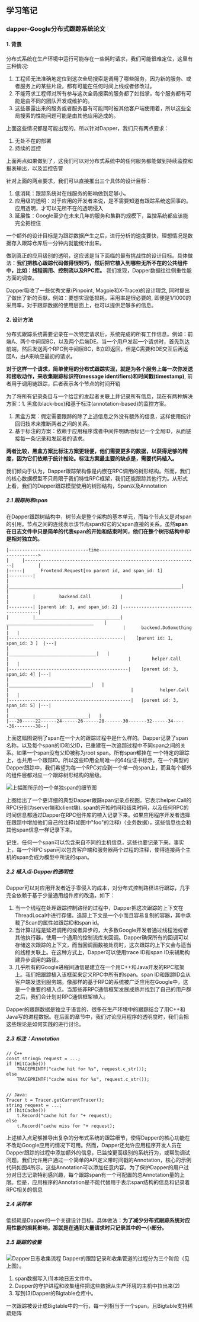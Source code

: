 ## 学习笔记
### dapper-Google分布式跟踪系统论文
#### 1. 背景
分布式系统在生产环境中运行可能存在一些耗时请求，我们可能很难定位，这里有三种情况:
1. 工程师无法准确地定位到这次全局搜索是调用了哪些服务，因为新的服务、或者服务上的某些片段，都有可能在任何时间上线或者修改过。
2. 不能苛求工程师对所有参与这次全局搜索的服务都了如指掌，每个服务都有可能是由不同的团队开发或维护的。
3. 这些暴露出来的服务或者服务器有可能同时被其他客户端使用着，所以这些全局搜索的性能问题可能是由其他应用造成的。

上面这些情况都是可能出现的，所以针对Dapper，我们只有两点要求：
1. 无处不在的部署
2. 持续的监控

上面两点如果做到了，这我们可以对分布式系统中的任何服务都能做到持续监控和报表输出，以及监控告警

针对上面的两点要求，我们可以直接推出三个具体的设计目标：
1. 低消耗：跟踪系统对在线服务的影响做到足够小。
2. 应用级的透明：对于应用的开发者来说，是不需要知道有跟踪系统这回事的。应用透明，才可以无所不在的透明侵入
3. 延展性：Google至少在未来几年的服务和集群的规模下，监控系统都应该能完全把控住

一个额外的设计目标是为跟踪数据产生之后，进行分析的速度要快，理想情况是数据存入跟踪仓库后一分钟内就能统计出来。

做到真正的应用级别的透明，这应该是当下面临的最有挑战性的设计目标。具体做法：**我们把核心跟踪代码做得很轻巧，然后把它植入到哪些无所不在的公共组件中，比如：线程调用、控制流以及RPC库。** 我们发现，Dapper数据往往侧重性能方面的调查。

Dapper吸收了一些优秀文章(Pinpoint, Magpie和X-Trace)的设计理念, 同时提出了做出了新的贡献。例如：要想实现低损耗，采用率是很必要的, 即便是1/1000的采用率，对于跟踪数据的使用层面上，也可以提供足够多的信息。

#### 2. 设计方法
分布式跟踪系统需要记录在一次特定请求后，系统完成的所有工作信息。例如：前端A、两个中间层BC，以及两个后端DE。当一个用户发起一个请求时，首先到达前端，然后发送两个RPC到中间层BC，B立即返回，但是C需要和DE交互后再返回A，由A来响应最初的请求。

**对于这样一个请求，简单使用的分布式跟踪实现，就是为各个服务上每一次你发送和接收动作，来收集跟踪标识符(message identifiers)和时间戳(timestamp)**, 前者用于调用链跟踪，后者表示各个节点的时间开销

为了将所有记录条目与一个给定的发起者关联上并记录所有信息，现在有两种解决方案：1. 黑盒(black-box)和基于标注(annotation-based)的监控方案。
1. 黑盒方案：假定需要跟踪的除了上述信息之外没有额外的信息，这样使用统计回归技术来推断两者之间的关系。
2. 基于标注的方案：依赖于应用程序或者中间件明确地标记一个全局ID，从而链接每一条记录和发起者的请求。

**两者比较，黑盒方案比标注方案更轻便，他们需要更多的数据，以获得足够的精度，因为它们依赖于统计推论。标注方案最主要的缺点是，需要代码植入。**

我们倾向于认为，Dapper跟踪架构像是内嵌在RPC调用的树形结构。然而，我们的核心数据模型不只局限于我们特性RPC框架，我们还能跟踪其他行为。从形式上看，我们的Dapper跟踪模型使用的树形结构，Span以及Annotation

##### 2.1 跟踪树和span
在Dapper跟踪树结构中，树节点是整个架构的基本单元，而每个节点又是对span的引用。节点之间的连线表示该节点span和它的父span直接的关系。虽然**span在日志文件中只是简单的代表span的开始和结束时间，他们在整个树形结构中却是相对独立的。** 

```
|------------------------------time----------------------------------------------->
|     |-----------------------------------------------------------------|         |
|-----|      Frontend.Request[no parent id, and span_id: 1]             |---------|
|     |_________________________________________________________________|         |
|         |         backend.Call           |                                      |
|---------| [parent id: 1, and span_id: 2] |--------------------------------------|
|         |________________________________| _________________________________    |
|                                           |      backend.DoSomething        |   |
|-------------------------------------------|    [parent id: 1, span_id: 3 ]  |---|
|                                           |_________________________________|   |
|                                             |        helper.Call            |   |
|---------------------------------------------|    [parent id: 3, span_id: 4] |---|
|                                             |_______________________________|   |
|                                              |          helper.Call         |   |
|----------------------------------------------|   [parent id: 3, span_id: 5] |---|
|                                              |______________________________|   |
|---20-----22------24------26------28-------30-------32------34-----36--------38--|
```

上面这幅图说明了span在一个大的跟踪过程中是什么样的。Dapper记录了span名称，以及每个span的ID和父ID，已重建在一次追踪过程中不同span之间的关系。如果一个span没有父ID被称为root span。所有span都挂在 一个特定的跟踪上，也共用一个跟踪ID。所以这些ID用全局唯一的64位证书标示。在一个典型的Dapper跟踪中，我们希望为每一个RPC对应到一个单一的span上，而且每个额外的组件层都对应一个跟踪树形结构的层级。

![上幅图所示的一个单独span的细节图](span.png)

上图给出了一个更详细的典型Dapper跟踪span记录点视图。它表示helper.Call的RPC(分别为server端和client端). span的开始时间和结束时间，以及任何RPC的时间信息都通过Dapper在RPC组件库的植入记录下来。如果应用程序开发者选择在跟踪中增加他们自己的注释(如图中"foo"的注释)（业务数据），这些信息也会和其他span信息一样记录下来。

记住，任何一个span可以包含来自不同的主机信息，这些也要记录下来。事实上，每一个RPC span可以包含客户端和服务器两个过程的注释，使得连接两个主机的span会成为模型中所说的span。


##### 2.2 植入点-Dapper的透明性
Dapper可以对应用开发者近乎零侵入的成本，对分布式控制路径进行跟踪，几乎完全依赖于基于少量通用组件库的改造。如下：
1. 当一个线程在处理跟踪控制路径的过程中，Dapper把这次跟踪的上下文在ThreadLocal中进行存储。追踪上下文是一个小而且容易复制的容器，其中承载了Scan的属性如跟踪ID和span id。
2. 当计算过程是延迟调用的或者异步的，大多数Google开发者通过线程池或者其他执行器，使用一个通用的控制流库来回调。Dapper确保所有的回调可以存储这次跟踪的上下文，而当回调函数被处罚时，这次跟踪的上下文会与适当的线程关联上。在这种方式上，Dapper可以使用trace ID和span ID来辅助构建异步调用的路径。
3. 几乎所有的Google进程间通信是建立在一个用C++和Java开发的RPC框架上。我们把跟踪植入该框架来定义RPC中所有的span。span ID和跟踪ID会从客户端发送到服务端。像那样的基于RPC的系统被广泛应用在Google中，这是一个重要的植入点。当那些非RPC通信框架发展成熟并找到了自己的用户群之后，我们会计划对RPC通信框架植入。

Dapper的跟踪数据是独立于语言的，很多在生产环境中的跟踪结合了用C++和Java写的进程数据。在后面的章节中，我们讨论应用程序的透明度时，我们会把这些理论是如何实践的进行讨论。

##### 2.3 标注：Annotation
```language
// C++
const string& request = ...;
if (HitCache())
    TRACEPRINTF("cache hit for %s", request.c_str());
else
    TRACEPRINTF("cache miss for %s", request.c_str());


// Java:
Tracer t = Tracer.getCurrentTracer();
string request = ...;
if (hitCache())
    t.Record("cache hit for "+ request);
else 
    t.Record("cache miss for "+ request);
```

上述植入点足够推导出复杂的分布式系统的跟踪细节，使得Dapper的核心功能在不改动Google应用的情况下可用。然而，Dapper还允许应用程序开发人员在Dapper跟踪的过程中添加额外的信息，已监控更高级别的系统行为，或帮助调试问题。我们允许用户通过一个简单的API定义带时间戳的Annotation，核心的示例代码如图4所示。这些Annotation可以添加任意内容。为了保护Dapper的用户过分对日志记录特别感兴趣，每个跟踪span有一个可配置的总Annotation量的上限。但是，应用程序的Annotation是不能代替用于表示span结构的信息和记录着RPC相关的信息

##### 2.4 采样率
低损耗是Dapper的一个关键设计目标。具体做法：**为了减少分布式跟踪系统对应用性能的损耗影响，那就是在遇到大量请求时只记录其中的一小部分。**

##### 2.5 跟踪的收集
![Dapper日志收集流程](bigtable.png)
Dapper的跟踪记录和收集管道的过程分为三个阶段（见上图）。
1. span数据写入(1)本地日志文件中。
2. Dapper的守护进程和收集组件把这些数据从生产环境的主机中拉出来(2)
3. 写到(3)Dapper的Bigtable仓库中。

一次跟踪被设计成Bigtable中的一行，每一列相当于一个span。且Bigtable支持稀疏矩阵
